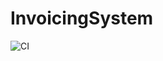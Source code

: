 # InvoicingSystem
![CI](https://github.com/rso-bill-management/document-service/workflows/CI/badge.svg?branch=master)
